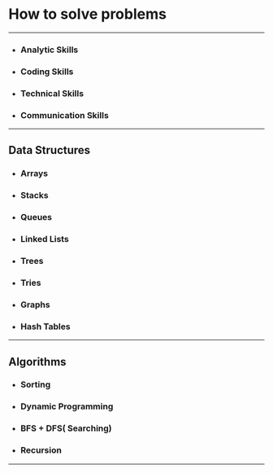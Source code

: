 # How to solve problems
---
* ###  Analytic Skills
* ###  Coding Skills
* ###  Technical Skills
* ###  Communication Skills
---

## Data Structures
* ###  Arrays
* ###  Stacks
* ###  Queues
* ###  Linked Lists
* ###  Trees 
* ###  Tries
* ###  Graphs
* ###  Hash Tables

---

## Algorithms 
* ### Sorting
* ### Dynamic Programming
* ### BFS + DFS( Searching)
* ### Recursion

---



